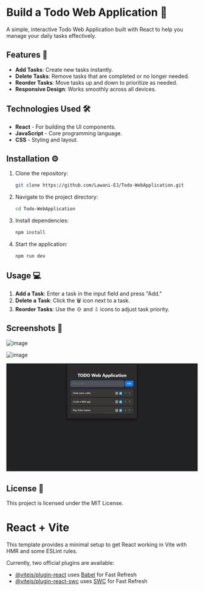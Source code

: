 # Build a Todo Web Application 📝
A simple, interactive Todo Web Application built with React to help you manage your daily tasks effectively. 

## Features 🎉

- **Add Tasks**: Create new tasks instantly.
- **Delete Tasks**: Remove tasks that are completed or no longer needed.
- **Reorder Tasks**: Move tasks up and down to prioritize as needed.
- **Responsive Design**: Works smoothly across all devices.

## Technologies Used 🛠️

- **React** - For building the UI components.
- **JavaScript** - Core programming language.
- **CSS** - Styling and layout.

## Installation ⚙️

1. Clone the repository:
    ```bash
    git clone https://github.com/Lawani-EJ/Todo-WebApplication.git
    ```
2. Navigate to the project directory:
    ```bash
    cd Todo-WebApplication
    ```
3. Install dependencies:
    ```bash
    npm install
    ```
4. Start the application:
    ```bash
    npm run dev
    ```

## Usage 💻

1. **Add a Task**: Enter a task in the input field and press "Add."
2. **Delete a Task**: Click the 🗑️ icon next to a task.
3. **Reorder Tasks**: Use the ⇧ and ⇩ icons to adjust task priority.

## Screenshots 📸
![image](https://github.com/user-attachments/assets/bcae2c55-412c-4531-a779-849f8fac601e)

![image](https://github.com/user-attachments/assets/13e142b5-9ae7-4377-b5b9-3dc320a6d55f)

![App Screen Recording](./src/assets/recording.gif)

## License 📜

This project is licensed under the MIT License.

# React + Vite

This template provides a minimal setup to get React working in Vite with HMR and some ESLint rules.

Currently, two official plugins are available:

- [@vitejs/plugin-react](https://github.com/vitejs/vite-plugin-react/blob/main/packages/plugin-react/README.md) uses [Babel](https://babeljs.io/) for Fast Refresh
- [@vitejs/plugin-react-swc](https://github.com/vitejs/vite-plugin-react-swc) uses [SWC](https://swc.rs/) for Fast Refresh


